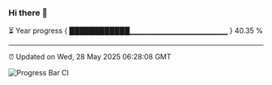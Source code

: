 ### Hi there 👋

⏳ Year progress { ████████████▁▁▁▁▁▁▁▁▁▁▁▁▁▁▁▁▁▁ } 40.35 %

---

⏰ Updated on Wed, 28 May 2025 06:28:08 GMT

![Progress Bar CI](https://github.com/liununu/liununu/workflows/Progress%20Bar%20CI/badge.svg)
